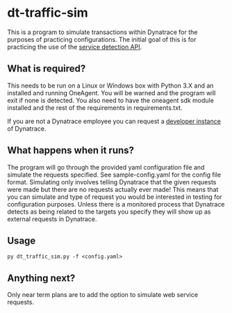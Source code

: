 # dt-traffic-sim
This is a program to simulate transactions within Dynatrace for the purposes of practicing configurations. The initial goal of this is for practicing the use of the [service detection API](https://www.dynatrace.com/support/help/extend-dynatrace/dynatrace-api/configuration-api/service-api/detection-rules/).

## What is required?
This needs to be run on a Linux or Windows box with Python 3.X and an installed and running OneAgent. You will be warned and the program will exit if none is detected. You also need to have the oneagent sdk module installed and the rest of the requirements in requirements.txt.

If you are not a Dynatrace employee you can request a [developer instance](https://www.dynatrace.com/developer/trial/) of Dynatrace.

## What happens when it runs?
The program will go through the provided yaml configuration file and simulate the requests specified. See sample-config.yaml for the config file format. Simulating only involves telling Dynatrace that the given requests were made but there are no requests actually ever made! This means that you can simulate and type of request you would be interested in testing for configuration purposes. Unless there is a monitored process that Dynatrace detects as being related to the targets you specify they will show up as external requests in Dynatrace.

## Usage
`py dt_traffic_sim.py -f <config.yaml>`

## Anything next?
Only near term plans are to add the option to simulate web service requests.
